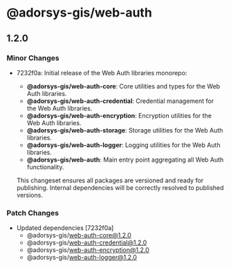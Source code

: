 # @adorsys-gis/web-auth

## 1.2.0

### Minor Changes

- 7232f0a: Initial release of the Web Auth libraries monorepo:

  - **@adorsys-gis/web-auth-core**: Core utilities and types for the Web Auth libraries.
  - **@adorsys-gis/web-auth-credential**: Credential management for the Web Auth libraries.
  - **@adorsys-gis/web-auth-encryption**: Encryption utilities for the Web Auth libraries.
  - **@adorsys-gis/web-auth-storage**: Storage utilities for the Web Auth libraries.
  - **@adorsys-gis/web-auth-logger**: Logging utilities for the Web Auth libraries.
  - **@adorsys-gis/web-auth**: Main entry point aggregating all Web Auth functionality.

  This changeset ensures all packages are versioned and ready for publishing. Internal dependencies will be correctly resolved to published versions.

### Patch Changes

- Updated dependencies [7232f0a]
  - @adorsys-gis/web-auth-core@1.2.0
  - @adorsys-gis/web-auth-credential@1.2.0
  - @adorsys-gis/web-auth-encryption@1.2.0
  - @adorsys-gis/web-auth-logger@1.2.0
